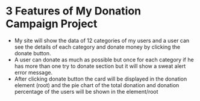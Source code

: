 # 3 Features of My Donation Campaign Project 
* My site will show the data of 12 categories of my users and a user can see the details of each category and donate money by clicking the donate button. 
* A user can donate as much as possible but once for each category if he has more than one try to donate section but it will show a sweat alert error message. 
* After clicking donate button the card will be displayed in the donation element (root) and the pie chart of the total donation and donation percentage of the users will be shown in the element/root
